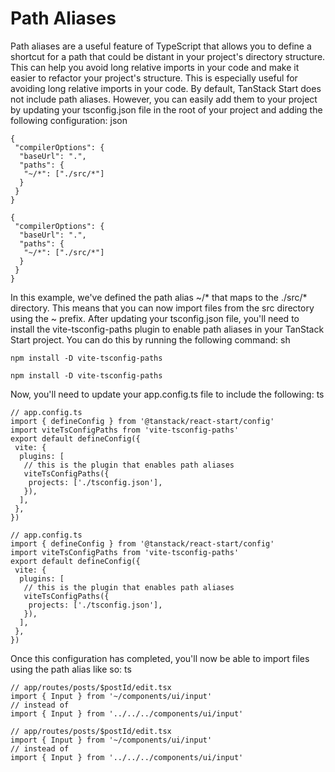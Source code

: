 # Path Aliases
Path aliases are a useful feature of TypeScript that allows you to define a shortcut for a path that could be distant in your project's directory structure. This can help you avoid long relative imports in your code and make it easier to refactor your project's structure. This is especially useful for avoiding long relative imports in your code.
By default, TanStack Start does not include path aliases. However, you can easily add them to your project by updating your tsconfig.json file in the root of your project and adding the following configuration:
json
```
{
 "compilerOptions": {
  "baseUrl": ".",
  "paths": {
   "~/*": ["./src/*"]
  }
 }
}

```
```
{
 "compilerOptions": {
  "baseUrl": ".",
  "paths": {
   "~/*": ["./src/*"]
  }
 }
}

```

In this example, we've defined the path alias ~/* that maps to the ./src/* directory. This means that you can now import files from the src directory using the ~ prefix.
After updating your tsconfig.json file, you'll need to install the vite-tsconfig-paths plugin to enable path aliases in your TanStack Start project. You can do this by running the following command:
sh
```
npm install -D vite-tsconfig-paths

```
```
npm install -D vite-tsconfig-paths

```

Now, you'll need to update your app.config.ts file to include the following:
ts
```
// app.config.ts
import { defineConfig } from '@tanstack/react-start/config'
import viteTsConfigPaths from 'vite-tsconfig-paths'
export default defineConfig({
 vite: {
  plugins: [
   // this is the plugin that enables path aliases
   viteTsConfigPaths({
    projects: ['./tsconfig.json'],
   }),
  ],
 },
})

```
```
// app.config.ts
import { defineConfig } from '@tanstack/react-start/config'
import viteTsConfigPaths from 'vite-tsconfig-paths'
export default defineConfig({
 vite: {
  plugins: [
   // this is the plugin that enables path aliases
   viteTsConfigPaths({
    projects: ['./tsconfig.json'],
   }),
  ],
 },
})

```

Once this configuration has completed, you'll now be able to import files using the path alias like so:
ts
```
// app/routes/posts/$postId/edit.tsx
import { Input } from '~/components/ui/input'
// instead of
import { Input } from '../../../components/ui/input'

```
```
// app/routes/posts/$postId/edit.tsx
import { Input } from '~/components/ui/input'
// instead of
import { Input } from '../../../components/ui/input'

```
